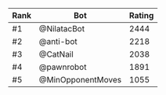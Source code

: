 Rank|Bot|Rating
---|---|---
#1|@NilatacBot|2444
#2|@anti-bot|2218
#3|@CatNail|2038
#4|@pawnrobot|1891
#5|@MinOpponentMoves|1055
